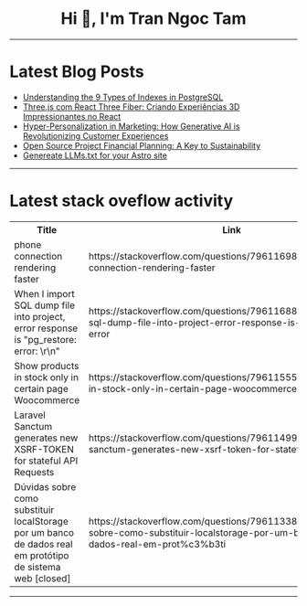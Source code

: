 <h1 align="center">Hi 👋, I'm Tran Ngoc Tam</h1>

---

# Latest Blog Posts 
<!-- BLOG-POST-LIST:START -->
- [Understanding the 9 Types of Indexes in PostgreSQL](https://dev.to/leapcell/understanding-the-9-types-of-indexes-in-postgresql-24cj)
- [Three.js com React Three Fiber: Criando Experiências 3D Impressionantes no React](https://dev.to/nicolaazdev/threejs-com-react-three-fiber-criando-experiencias-3d-impressionantes-no-react-29ha)
- [Hyper-Personalization in Marketing: How Generative AI is Revolutionizing Customer Experiences](https://dev.to/siddharthbhalsod/hyper-personalization-in-marketing-how-generative-ai-is-revolutionizing-customer-experiences-2o6g)
- [Open Source Project Financial Planning: A Key to Sustainability](https://dev.to/ahmmrizv9/open-source-project-financial-planning-a-key-to-sustainability-1ef6)
- [Genereate LLMs.txt for your Astro site](https://dev.to/areai51/genereate-llmstxt-for-your-astro-site-5chi)
<!-- BLOG-POST-LIST:END -->

---

# Latest stack oveflow activity
<table>
  <tr><th>Title</th><th>Link</th></tr>
  <!-- STACKOVERFLOW:START --><tr><td>phone connection rendering faster</td><td>https://stackoverflow.com/questions/79611698/phone-connection-rendering-faster</td></tr><tr><td>When I import SQL dump file into project, error response is &quot;pg_restore: error: \r\n&quot;</td><td>https://stackoverflow.com/questions/79611688/when-i-import-sql-dump-file-into-project-error-response-is-pg-restore-error</td></tr><tr><td>Show products in stock only in certain page Woocommerce</td><td>https://stackoverflow.com/questions/79611555/show-products-in-stock-only-in-certain-page-woocommerce</td></tr><tr><td>Laravel Sanctum generates new XSRF-TOKEN for stateful API Requests</td><td>https://stackoverflow.com/questions/79611499/laravel-sanctum-generates-new-xsrf-token-for-stateful-api-requests</td></tr><tr><td>Dúvidas sobre como substituir localStorage por um banco de dados real em protótipo de sistema web [closed]</td><td>https://stackoverflow.com/questions/79611338/d%c3%bavidas-sobre-como-substituir-localstorage-por-um-banco-de-dados-real-em-prot%c3%b3ti</td></tr><!-- STACKOVERFLOW:END -->
</table>

---


